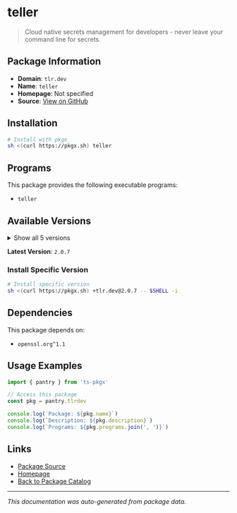 # teller

> Cloud native secrets management for developers - never leave your command line for secrets.

## Package Information

- **Domain**: `tlr.dev`
- **Name**: `teller`
- **Homepage**: Not specified
- **Source**: [View on GitHub](https://github.com/pkgxdev/pantry/tree/main/projects/tlr.dev/package.yml)

## Installation

```bash
# Install with pkgx
sh <(curl https://pkgx.sh) teller
```

## Programs

This package provides the following executable programs:

- `teller`

## Available Versions

<details>
<summary>Show all 5 versions</summary>

- `2.0.7`, `2.0.6`, `2.0.5`, `2.0.4`, `1.5.6`

</details>

**Latest Version**: `2.0.7`

### Install Specific Version

```bash
# Install specific version
sh <(curl https://pkgx.sh) +tlr.dev@2.0.7 -- $SHELL -i
```

## Dependencies

This package depends on:

- `openssl.org^1.1`

## Usage Examples

```typescript
import { pantry } from 'ts-pkgx'

// Access this package
const pkg = pantry.tlrdev

console.log(`Package: ${pkg.name}`)
console.log(`Description: ${pkg.description}`)
console.log(`Programs: ${pkg.programs.join(', ')}`)
```

## Links

- [Package Source](https://github.com/pkgxdev/pantry/tree/main/projects/tlr.dev/package.yml)
- [Homepage](#)
- [Back to Package Catalog](../package-catalog.md)

---

*This documentation was auto-generated from package data.*
